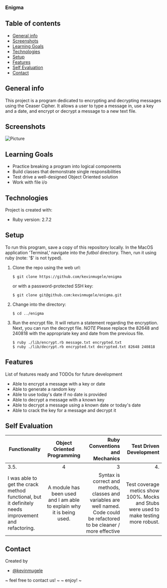 ###  Enigma
## Table of contents
* [General info](#general-info)
* [Screenshots](#screenshots)
* [Learning Goals](#learning-goals)
* [Technologies](#technologies)
* [Setup](#setup)
* [Features](#features)
* [Self Evaluation](#self-evaluation)
* [Contact](#contact)
## General info
This project is  a program dedicated to encrypting and decrypting messages using the Ceaser Cipher. It allows a user to type a message in, use a key and a date, and encrypt or decrypt a message to a new text file.
## Screenshots
![Picture](https://user-images.githubusercontent.com/82777170/128753621-3dacc39a-d344-488c-bb0f-4ae768b459dd.png)
## Learning Goals
* Practice breaking a program into logical components
* Build classes that demonstrate single responsibilities
* Test drive a well-designed Object Oriented solution
* Work with file i/o
## Technologies
Project is created with:
* Ruby version: 2.7.2
## Setup
To run this program, save a copy of this repository locally. In the MacOS
application 'Terminal,' navigate into the _futbol_ directory.
Then, run it using ruby (note: '$' is not typed).
1. Clone the repo using the web url:
   ```
   $ git clone https://github.com/kevinmugele/enigma
   ```
   or with a password-protected SSH key:
   ```
   $ git clone git@github.com:kevinmugele/enigma.git
   ```
2. Change into the directory:
   ```
   $ cd ../enigma
   ```
3. Run the encrypt file. It will return a statement regarding the encryption. Next, you can run the decrypt file. *NOTE* Please replace the 82648 and 240818 with the appropriate key and date from the previous file.
   ```
   $ ruby ./lib/encrypt.rb message.txt encrypted.txt
   $ ruby ./lib/decrypt.rb encrypted.txt decrypted.txt 82648 240818
   ```
## Features
List of features ready and TODOs for future development
* Able to encrypt a message with a key or date
* Able to generate a random key
* Able to use today's date if no date is provided
* Able to decrypt a message with a known key
* Able to decrypt a message using a known date or today's date
* Able to crack the key for a message and decrypt it

## Self Evaluation
| Functionality | Object Oriented Programming | Ruby Conventions and Mechanics | Test Driven Development |
| ------------- |:---------------------------:| ------------------------------:|------------------------:|
| 3.5.          | 4                           | 3                              |4.                       |
| I was able to get the crack method functional, but it definitely needs improvement and refactoring.     | A module has been used and I am able to explain why it is being used.      |  Syntax is correct and methods, classes and variables are well named. Code could be refactored to be cleaner / more effective | Test coverage metics show 100%. Mocks and Stubs were used to make testing more robust.

## Contact
Created by
* [@kevinmugele](https://github.com/KevinMugele)

~ feel free to contact us! ~
~ enjoy! ~
